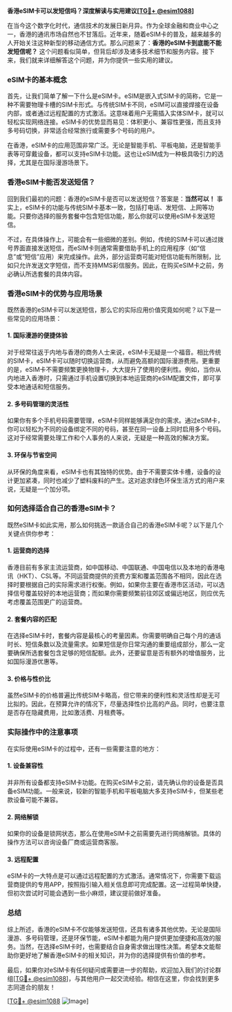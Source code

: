**香港eSIM卡可以发短信吗？深度解读与实用建议[[TG💪+ @esim1088](https://t.me/s/esim1088)]**

在当今这个数字化时代，通信技术的发展日新月异。作为全球金融和商业中心之一，香港的通讯市场自然也不甘落后。近年来，随着eSIM卡的普及，越来越多的人开始关注这种新型的移动通信方式。那么问题来了：**香港的eSIM卡到底能不能发短信呢？** 这个问题看似简单，但背后却涉及诸多技术细节和服务内容。接下来，我们就来详细解答这个问题，并为你提供一些实用的建议。

### eSIM卡的基本概念

首先，让我们简单了解一下什么是eSIM卡。eSIM是嵌入式SIM卡的简称，它是一种不需要物理卡槽的SIM卡形式。与传统SIM卡不同，eSIM可以直接焊接在设备内部，或者通过远程配置的方式激活。这意味着用户无需插入实体SIM卡，就可以轻松实现网络连接。eSIM卡的优势显而易见：体积更小、兼容性更强，而且支持多号码切换，非常适合经常旅行或需要多个号码的用户。

在香港，eSIM卡的应用范围非常广泛。无论是智能手机、平板电脑，还是智能手表等可穿戴设备，都可以支持eSIM卡功能。这也让eSIM成为一种极具吸引力的选择，尤其是在国际漫游场景下。

### 香港eSIM卡能否发送短信？

回到我们最初的问题：香港的eSIM卡是否可以发送短信？答案是：**当然可以！** 事实上，eSIM卡的功能与传统SIM卡基本一致，包括打电话、发短信、上网等功能。只要你选择的服务套餐中包含短信功能，那么你就可以使用eSIM卡发送短信。

不过，在具体操作上，可能会有一些细微的差别。例如，传统的SIM卡可以通过拨号界面直接发送短信，而eSIM卡则通常需要借助手机上的应用程序（如“信息”或“短信”应用）来完成操作。此外，部分运营商可能对短信功能有所限制，比如只允许发送文字短信，而不支持MMS彩信服务。因此，在购买eSIM卡之前，务必确认所选套餐的具体内容。

### 香港eSIM卡的优势与应用场景

既然香港的eSIM卡可以发送短信，那么它的实际应用价值究竟如何呢？以下是一些常见的应用场景：

#### 1. **国际漫游的便捷体验**
对于经常往返于内地与香港的商务人士来说，eSIM卡无疑是一个福音。相比传统的SIM卡，eSIM卡可以随时切换运营商，从而避免高额的国际漫游费用。更重要的是，eSIM卡不需要频繁更换物理卡，大大提升了使用的便利性。例如，当你从内地进入香港时，只需通过手机设置切换到本地运营商的eSIM配置文件，即可享受本地通话和短信服务。

#### 2. **多号码管理的灵活性**
如果你有多个手机号码需要管理，eSIM卡同样能够满足你的需求。通过eSIM卡，你可以轻松为不同的设备绑定不同的号码，甚至在同一设备上同时启用多个号码。这对于经常需要处理工作和个人事务的人来说，无疑是一种高效的解决方案。

#### 3. **环保与节省空间**
从环保的角度来看，eSIM卡也有其独特的优势。由于不需要实体卡槽，设备的设计更加紧凑，同时也减少了塑料废料的产生。这对追求绿色环保生活方式的用户来说，无疑是一个加分项。

### 如何选择适合自己的香港eSIM卡？

既然eSIM卡如此实用，那么如何挑选一款适合自己的香港eSIM卡呢？以下是几个关键点供你参考：

#### 1. **运营商的选择**
香港目前有多家主流运营商，如中国移动、中国联通、中国电信以及本地的香港电讯（HKT）、CSL等。不同运营商提供的资费方案和覆盖范围各不相同，因此在选择时要根据自己的实际需求进行权衡。例如，如果你主要在香港市区活动，可以选择信号覆盖较好的本地运营商；而如果你需要频繁前往郊区或偏远地区，则应优先考虑覆盖范围更广的运营商。

#### 2. **套餐内容的匹配**
在选择eSIM卡时，套餐内容是最核心的考量因素。你需要明确自己每个月的通话时长、短信条数以及流量需求。如果短信是你日常沟通的重要组成部分，那么一定要确保所选套餐包含足够的短信配额。此外，还要留意是否有额外的增值服务，比如国际漫游优惠等。

#### 3. **价格与性价比**
虽然eSIM卡的价格普遍比传统SIM卡略高，但它带来的便利性和灵活性却是无可比拟的。因此，在预算允许的情况下，尽量选择性价比高的产品。同时，也要注意是否存在隐藏费用，比如激活费、月租费等。

### 实际操作中的注意事项

在实际使用eSIM卡的过程中，还有一些需要注意的地方：

#### 1. **设备兼容性**
并非所有设备都支持eSIM卡功能。在购买eSIM卡之前，请先确认你的设备是否具备eSIM功能。一般来说，较新的智能手机和平板电脑大多支持eSIM卡，但某些老款设备可能不兼容。

#### 2. **网络解锁**
如果你的设备是锁网状态，那么在使用eSIM卡之前需要先进行网络解锁。具体的操作方法可以咨询设备厂商或运营商客服。

#### 3. **远程配置**
eSIM卡的一大特点是可以通过远程配置的方式激活。通常情况下，你需要下载运营商提供的专用APP，按照指引输入相关信息即可完成配置。这一过程简单快捷，但初次尝试时可能会遇到一些小麻烦，建议提前做好准备。

### 总结

综上所述，香港的eSIM卡不仅能够发送短信，还具有诸多其他优势。无论是国际漫游、多号码管理，还是环保节能，eSIM卡都能为用户提供更加便捷和高效的服务。当然，在选择eSIM卡时，也需要结合自身需求做出理性决策。希望本文能帮助你更好地了解香港eSIM卡的相关知识，并为你的选择提供有价值的参考。

最后，如果你对eSIM卡有任何疑问或需要进一步的帮助，欢迎加入我们的讨论群组[[TG💪+ @esim1088](https://t.me/s/esim1088)]，与其他用户一起交流经验。相信在这里，你会找到更多志同道合的朋友！

[[TG💪+ @esim1088](https://t.me/s/esim1088) ![Image](https://i.postimg.cc/4NQfJmqS/Snipaste-2025-05-13-00-14-12.png)]